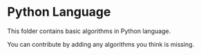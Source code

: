 # Python Language

This folder contains basic algorithms in Python language.

You can contribute by adding any algorithms you think is missing.
